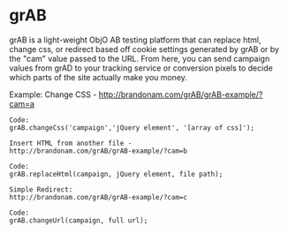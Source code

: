 grAB
====

grAB is a light-weight ObjO AB testing platform that can replace html, change css, or redirect based off cookie settings generated by grAB or by the "cam" value passed to the URL.  From here, you can send campaign values from grAD to your tracking service or conversion pixels to decide which parts of the site actually make you money.

Example:
	Change CSS -
	http://brandonam.com/grAB/grAB-example/?cam=a

	Code:
	grAB.changeCss('campaign','jQuery element', '[array of css]');

	Insert HTML from another file -
	http://brandonam.com/grAB/grAB-example/?cam=b
	
	Code:
	grAB.replaceHtml(campaign, jQuery element, file path);
	
	Simple Redirect:
	http://brandonam.com/grAB/grAB-example/?cam=c
	
	Code:
	grAB.changeUrl(campaign, full url);
	
